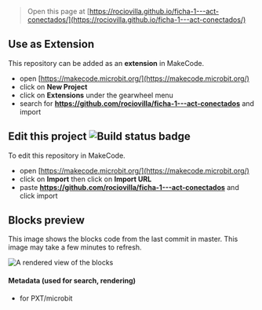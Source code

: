
> Open this page at [https://rociovilla.github.io/ficha-1---act-conectados/](https://rociovilla.github.io/ficha-1---act-conectados/)

## Use as Extension

This repository can be added as an **extension** in MakeCode.

* open [https://makecode.microbit.org/](https://makecode.microbit.org/)
* click on **New Project**
* click on **Extensions** under the gearwheel menu
* search for **https://github.com/rociovilla/ficha-1---act-conectados** and import

## Edit this project ![Build status badge](https://github.com/rociovilla/ficha-1---act-conectados/workflows/MakeCode/badge.svg)

To edit this repository in MakeCode.

* open [https://makecode.microbit.org/](https://makecode.microbit.org/)
* click on **Import** then click on **Import URL**
* paste **https://github.com/rociovilla/ficha-1---act-conectados** and click import

## Blocks preview

This image shows the blocks code from the last commit in master.
This image may take a few minutes to refresh.

![A rendered view of the blocks](https://github.com/rociovilla/ficha-1---act-conectados/raw/master/.github/makecode/blocks.png)

#### Metadata (used for search, rendering)

* for PXT/microbit
<script src="https://makecode.com/gh-pages-embed.js"></script><script>makeCodeRender("{{ site.makecode.home_url }}", "{{ site.github.owner_name }}/{{ site.github.repository_name }}");</script>
